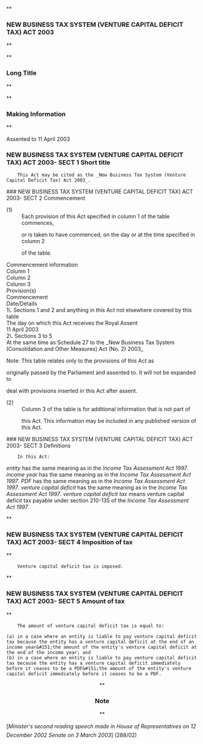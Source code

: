 **

###  NEW BUSINESS TAX SYSTEM (VENTURE CAPITAL DEFICIT TAX) ACT 2003 
**


**

###  Long Title 
**



**

###  Making Information 
**



Assented to 11 April 2003

###  NEW BUSINESS TAX SYSTEM (VENTURE CAPITAL DEFICIT TAX) ACT 2003- SECT 1  Short title 
<dl compact="">

		This Act may be cited as the _New Business Tax System (Venture Capital Deficit Tax) Act 2003_.

 </dl>
###  NEW BUSINESS TAX SYSTEM (VENTURE CAPITAL DEFICIT TAX) ACT 2003- SECT 2  Commencement 
<dl compact="">

<dt>(1)</dt><dd>Each provision of this Act specified in column 1 of the table commences,

or is taken to have commenced, on the day or at the time specified in column 2

of the table.

</dd> </dl>

<tr align="left">
  <th colspan="1" align="left">
    <div>Commencement information</div>

  </th>
</tr>
<tr align="left">
  <th colspan="1" align="left">
    <div>Column 1</div>

  </th>
  <th colspan="1" align="left">
    <div>Column 2</div>

  </th>
  <th colspan="1" align="left">
    <div>Column 3</div>

  </th>
</tr>
<tr align="left">
  <th colspan="1" align="left">
    <div>Provision(s)</div>

  </th>
  <th colspan="1" align="left">
    <div>Commencement</div>

  </th>
  <th colspan="1" align="left">
    <div>Date/Details</div>

  </th>
</tr>
<tr align="left">
  <td colspan="1" align="left">
    <div>1\. Sections&#160;1 and 2 and anything in this Act not elsewhere covered by this table</div>

  </td>
  <td colspan="1" align="left">
    <div>The day on which this Act receives the Royal Assent</div>

  </td>
  <td colspan="1" align="left">
    <div>11&#160;April 2003</div>

  </td>
</tr>
<tr align="left">
  <td colspan="1" align="left">
    <div>2\. Sections&#160;3 to 5</div>

  </td>
  <td colspan="1" align="left">
    <div>At the same time as Schedule&#160;27 to the _New Business Tax System (Consolidation and Other Measures) Act (No.&#160;2) 2003_</div>

  </td>
  <td colspan="1" align="left">

  </td>
</tr>
<dl compact="">

Note:	This table relates only to the provisions of this Act as

originally passed by the Parliament and assented to. It will not be expanded to

deal with provisions inserted in this Act after assent.

 </dl>
<dl compact="">

<dt>(2)</dt><dd>Column 3 of the table is for additional information that is not part of

this Act. This information may be included in any published version of this Act.

</dd> </dl>
###  NEW BUSINESS TAX SYSTEM (VENTURE CAPITAL DEFICIT TAX) ACT 2003- SECT 3  Definitions 
<dl compact="">

		In this Act:

 </dl>
<dl compact=""><dl compact="">

_entity_ has the same meaning as in the _Income Tax Assessment Act 1997_. _income year_ has the same meaning as in the _Income Tax Assessment Act 1997_. _PDF_ has the same meaning as in the _Income Tax Assessment Act 1997_. _venture capital deficit_ has the same meaning as in the _Income Tax Assessment Act 1997_. _venture capital deficit tax_ means venture capital deficit tax payable under section&#160;210-135 of the _Income Tax Assessment Act 1997_.  </dl></dl>

**

###  NEW BUSINESS TAX SYSTEM (VENTURE CAPITAL DEFICIT TAX) ACT 2003- SECT 4  Imposition of tax 
**

 <dl compact=""><dl compact="">

		Venture capital deficit tax is imposed.

 </dl></dl>

**

###  NEW BUSINESS TAX SYSTEM (VENTURE CAPITAL DEFICIT TAX) ACT 2003- SECT 5  Amount of tax 
**

 <dl compact=""><dl compact="">

		The amount of venture capital deficit tax is equal to:

 </dl></dl>

	(a)	in a case where an entity is liable to pay venture capital deficit tax because the entity has a venture capital deficit at the end of an income year&#151;the amount of the entity's venture capital deficit at the end of the income year; and
 	(b)	in a case where an entity is liable to pay venture capital deficit tax because the entity has a venture capital deficit immediately before it ceases to be a PDF&#151;the amount of the entity's venture capital deficit immediately before it ceases to be a PDF.
  <center>**

###  Note 
**</center> [_Minister&apos;s second reading speech made in_
 _House of Representatives on 12 December 2002_
 _Senate on 3 March 2003_]
 (288/02) 



